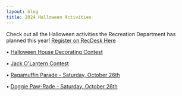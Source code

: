 ```yaml
---
layout: blog
title: 2024 Halloween Activities 
---
```


Check out all the Halloween activities the Recreation Department has planned this year! [Register on RecDesk Here](https://rutherfordnj.recdesk.com/Community/Program?category=8) 

• [Halloween House Decorating Contest](https://storage.googleapis.com/static.rutherford-nj.com/recreation/contests/2024_Halloween_HouseDecorating.pdf)

• [Jack O'Lantern Contest](https://storage.googleapis.com/static.rutherford-nj.com/recreation/contests/2024_Halloween_JackOLantern.pdf)

• [Ragamuffin Parade - Saturday, October 26th](https://storage.googleapis.com/static.rutherford-nj.com/recreation/contests/2024_Halloween_Ragamuffin.pdf)

• [Doggie Paw-Rade - Saturday, October 26th](https://storage.googleapis.com/static.rutherford-nj.com/recreation/contests/2024_Halloween_DogPawRade.pdf)
